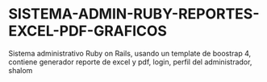 # SISTEMA-ADMIN-RUBY-REPORTES-EXCEL-PDF-GRAFICOS
Sistema administrativo Ruby on Rails, usando un template de boostrap 4, contiene generador reporte de excel y pdf, login, perfil del administrador, shalom
